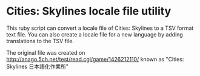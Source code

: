# Cities: Skylines locale file utility

This ruby script can convert a locale file of Cities: Skylines to a TSV format text file. You can also create a locale file for a new language by adding translations to the TSV file.

The original file was created on http://anago.5ch.net/test/read.cgi/game/1426212110/ known as "Cities: Skylines 日本語化作業所"
